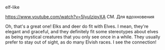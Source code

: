 elf-like


https://www.youtube.com/watch?v=5IyuIzipyXA
СМ. Для вдохновения

Oh, that's a great one! Elks and deer do fit with Elves. I mean, they're elegant and graceful, and they definitely fit some stereotypes about elves as being mystical creatures that you only see once in a while. They usually prefer to stay out of sight, as do many Elvish races. I see the connection!